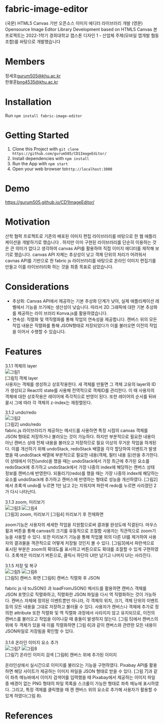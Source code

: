 # fabric-image-editor
(국문) HTML5 Canvas 기반 오픈소스 이미지 에디터 라이브러리 개발
(영문) Opensource Image Editor Library Development based on HTML5 Canvas
본 프로젝트는 2022-1학기 경희대학교 캡스톤 디자인 1 - 산업체 주제(모바일 앱개발 협동조합)를 바탕으로 개발했습니다

# Members
정세호<gurum505@khu.ac.kr>  
한봉훈<bng4535@khu.ac.kr>  
# Installation
Run ```npm install fabric-image-editor```

# Getting Started
1. Clone this Project with ```git clone https://github.com/gurum505/CD1ImageEditor/```
2. Install dependencies with ```npm install```
3. Run the App with ```npm start```
4. Open your web browser to```http://localhost:3000```

# Demo
https://gurum505.github.io/CD1ImageEditor/

# Motivation
산학 협력 프로젝트로 기존의 배포된 이미지 편집 라이브러리를 바탕으로 한 웹 애플리케이션을 개발하기로 했습니다 . 하지만 이미 구현된 라이브러리를 단순히 이용하는 것은 큰 의미가 없다고 생각하여 canvas API를 활용하여 직접 이미지 에디터를 제작해 보기로 했습니다. canvas API 자체는 추상성이 낮고 객체 단위의 처리가 어려워서 cavnas API를 기반으로 한 fabric js 라이브러리를 바탕으로 온라인 이미지 편집기를 만들고 이를 라이브러리화 하는 것을 최종 목표로 삼았습니다.
# Considerations
<ul>
<li>
  추상화: Canvas API에서 제공하는 기본 추상화 단계가 낮아, 실제 애플리케이션 레벨에서 기능을 쓰기에는 생산성이 낮습니다. 따라서 2D 그래픽에 대한 기본 추상화를 제공하는 라이  브러리 Konva.js를 활용하였습니다.
</li>
<li>
  연속성: 직렬화 및 역직렬화를 통해 작업의 연속성을 제공합니다. 캔버스 위의 모든 작업 내용은 직렬화를 통해 JSON형태로 저장되었다가 이를 불러오면 이전의 작업을 이어서 수행할 수 있습니다. 
</li>
</ul>

# Features

3.1.1   객체의 layer 
<br>
![그림1](https://user-images.githubusercontent.com/33712528/172047275-019d6523-6f9a-456e-bc64-819f0606dccf.png)
<br>[그림1] 객체 layer
<br>
사용자는 객체를 생성하고 상호작용한다. 새 객체를 만들면 그 객체 고유의 layer와 ID가 생성되고 React의 state를 사용해 전역적으로 객체ID를 관리한다. 이 때 사용자의 객체에 대한 상호작용은  레이어에 즉각적으로 반영이 된다. 또한 레이어의 순서를 뒤바꿀시 그에 따라 각 객체의 z-index는 재정렬된다.
<br>

3.1.2   undo/redo 
<br>
![그림2](https://user-images.githubusercontent.com/33712528/172047300-1ffcd38a-d952-47e7-89ef-432b8830a7df.png)
<br>[그림2] undo/redo <br>
     fabric.js 라이브러리가 제공하는 메서드를 사용하면 특정 시점의 canvas 객체를 JSON 형태로 저장하거나 불러오는 것이 가능하다. 하지만 부분적으로 필요한 내용이 아닌 캔버스 상태 전체 내용을 불러오고 저장하므로 필요 이상의 무거운 작업을 하게된다. 이를 개선하기 위해 undoStack, redoStack 배열을 각각 할당하여 이벤트가 발생했을 때 undoStack 배열에 부분적으로 필요한 내용(객체, 필터 내용 등)만을 추가한다. 이 상태에서 이전(undo)을 했을 때는 undoStack에서 가장 최근에 추가된 요소를 redoStack에 추가하고 undoStack에서 가장 나중의 index에 해당하는 캔버스 상태 정보를 캔버스에 반영한다. 되돌리기(redo)를 했을 때는 가장 나중의 index에 해당하는 요소를 undoStack에 추가하고 캔버스에 반영하는 형태로 성능을 개선하였다.  [그림2]에서 초록색 undo를 누르면 1만 남고 2는 지워지며 파란색 redo를 누르면 사라졌던 2가 다시 나타난다.                                               <br>
     
     
3.1.3   zoom,  미리보기 
<br>
![그림3](https://user-images.githubusercontent.com/33712528/172047301-6b2f7ee5-1daa-4db4-a951-440d39250e2b.png)
![그림4](https://user-images.githubusercontent.com/33712528/172047302-03d9f0f8-5ad5-49f4-bb21-d0aa02e2abff.png)
<br>
[그림3] zoom, 미리보기		                       [그림4] 미리보기 후 전체화면
<br>

zoom기능은 사용자의 세세한 작업을 지원함으로써 결과물 완성도에 직결된다. 마우스 휠과 버튼을 통해 canvas의 크기를 유동적으로 조절함 사용자는 직관적으로 zoom기능을 사용할 수 있다. 또한 미리보기 기능을 통해 작업물 외의 다른 UI를  제거하여 사용자의 결과물을 객관적으로 어떻게 저장될 것인지 볼 수 있다.  [그림3]에서 파란색으로 표시된 부분은 zoom의 확대도를 표시하고 버튼으로도 확대를 조절할 수 있게 구현하였다. 초록색은 미리보기 버튼으로, 클릭시 하단의 UI만 남기고 나머지 UI는 사라진다.
<br>


3.1.5   저장 및 복구 
<br>
![그림5](https://user-images.githubusercontent.com/33712528/172047306-539126b9-1714-4b17-b7ff-1fbae19d896f.png)
![그림6](https://user-images.githubusercontent.com/33712528/172047307-3504af97-4921-42cf-bc7f-79013ff21ee7.png)
<br>
  [그림5] 캔버스 화면                                              [그림6] 캔버스 직렬화 후 JSON
<br>

  fabric js 내 toJSON() 과 loadFromJSON() 메서드를 활용하면 캔버스 객체를 JSON 포맷으로 직렬화하고, 직렬화한 JSON 파일을 다시 역 직렬화하는 것이 가능하다. 캔버스 자체에 정의된 이벤트뿐만 아니라, 각 객체의 위치, 크기, 객체 단위의 이벤트 등의 모든 내용을 그대로 저장하고 불러올 수 있다. 사용자가 캔버스나 객체에 추가로 정의한 attribute 또한 직렬화 및 역 직렬화 과정에서 사라지지 않고 유지되므로, 이전의 캔버스를 불러오고 작업을 이어나갈 때 충돌이 발생하지 않는다. [그림 5]에서  캔버스의 위에  두 객체가 있을 때 이를 직렬화하면 [그림  6]과 같이 캔버스와 관련한 모든 내용이 JSON파일로 저장됨을 확인할 수 있다. 
<br>
<br>
     3.1.6  온라인 이미지 요소 추가
<br>
![그림7](https://user-images.githubusercontent.com/33712528/172047309-23c1c0ca-4ef8-4fc8-b472-80da9fbc567a.png)
![그림8](https://user-images.githubusercontent.com/33712528/172047310-97f10872-a7e6-455d-816a-de06b7c8da98.png)
<br>
  [그림7] 온라인 이미지 검색                                  [그림8] 캔버스 위에 추가된 이미지
<br>

  온라인상에서 실시간으로 이미지를 불러오는 기능을 구현하였다. Pixabay API를 활용하면 해당 사이트가 제공하는 이미지 파일을 JSON 형태로 받을 수 있다. [그림 7]과 같이 좌측 메뉴바에서 이미지 검색어를 입력했을 때 Pixabay에서 제공하는 이미지 파일 중 배경이 없는 PNG 형태의 파일 목록을 스크롤이 가능한 형태로 좌측 메뉴에 표시하였다. 그리고, 특정 객체를 클릭했을 때 캔 캔버스 위의  요소로 추가해 사용자가 활용할 수 있게 하였다(그림 8).


# References

